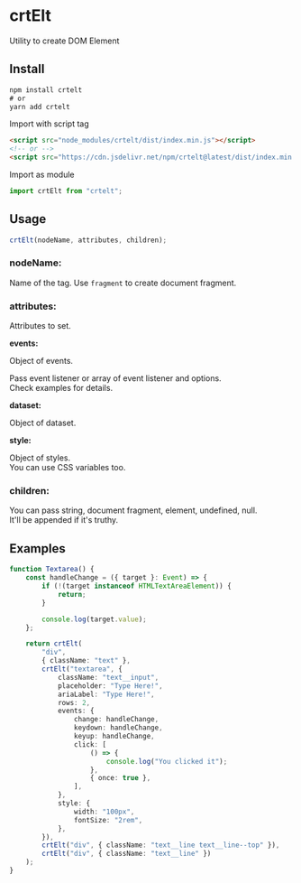 # crtElt

Utility to create DOM Element

## Install

```txt
npm install crtelt
# or
yarn add crtelt
```

Import with script tag

```html
<script src="node_modules/crtelt/dist/index.min.js"></script>
<!-- or -->
<script src="https://cdn.jsdelivr.net/npm/crtelt@latest/dist/index.min.js"></script>
```

Import as module

```javascript
import crtElt from "crtelt";
```

## Usage

```js
crtElt(nodeName, attributes, children);
```

### nodeName:

Name of the tag. Use `fragment` to create document fragment.

### attributes:

Attributes to set.

**events:**

Object of events.

Pass event listener or array of event listener and options.\
Check examples for details.

**dataset:**

Object of dataset.

**style:**

Object of styles.\
You can use CSS variables too.

### children:

You can pass string, document fragment, element, undefined, null.\
It'll be appended if it's truthy.

## Examples

```ts
function Textarea() {
    const handleChange = ({ target }: Event) => {
        if (!(target instanceof HTMLTextAreaElement)) {
            return;
        }

        console.log(target.value);
    };

    return crtElt(
        "div",
        { className: "text" },
        crtElt("textarea", {
            className: "text__input",
            placeholder: "Type Here!",
            ariaLabel: "Type Here!",
            rows: 2,
            events: {
                change: handleChange,
                keydown: handleChange,
                keyup: handleChange,
                click: [
                    () => {
                        console.log("You clicked it");
                    },
                    { once: true },
                ],
            },
            style: {
                width: "100px",
                fontSize: "2rem",
            },
        }),
        crtElt("div", { className: "text__line text__line--top" }),
        crtElt("div", { className: "text__line" })
    );
}
```
